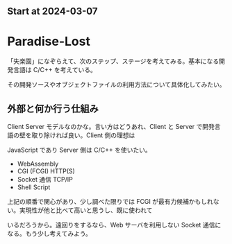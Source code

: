## Start at 2024-03-07

# Paradise-Lost

「失楽園」になぞらえて、次のステップ、ステージを考えてみる。基本になる開発言語は C/C++ を考えている。

その開発ソースやオブジェクトファイルの利用方法について具体化してみたい。

## 外部と何か行う仕組み

Client Server モデルなのかな。言い方はどうあれ、Client と Server で開発言語の壁を取り除ければ良い。Client 側の理想は

JavaScript であり Server 側は C/C++ を使いたい。

- WebAssembly
- CGI (FCGI)   HTTP(S)
- Socket 通信     TCP/IP
- Shell Script

上記の順番で関心があり、少し調べた限りでは FCGI が最有力候補かもしれない。実現性が他と比べて高いと思うし、既に使われて

いるだろうから。遠回りをするなら、Web サーバを利用しない Socket 通信になる。もう少し考えてみよう。
